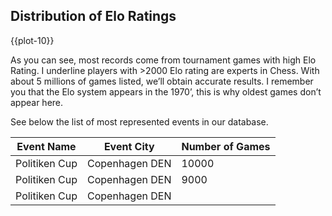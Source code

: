 ## Distribution of Elo Ratings ##

{{plot-10}}

As you can see, most records come from tournament games with high Elo Rating.
I underline players with >2000 Elo rating are experts in Chess. With about 5 millions of games listed, we’ll obtain accurate results.
I remember you that the Elo system appears in the 1970’, this is why oldest games don’t appear here.

See below the list of most represented events in our database.

| Event Name    	| Event City     	| Number of Games 	|
|---------------	|----------------	|-----------------	|
| Politiken Cup 	| Copenhagen DEN 	| 10000           	|
| Politiken Cup 	| Copenhagen DEN 	| 9000            	|
| Politiken Cup 	| Copenhagen DEN 	|                 	|


